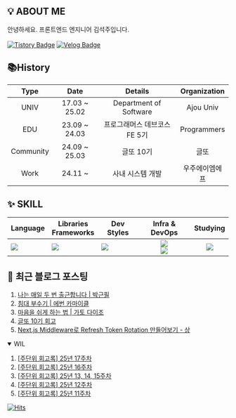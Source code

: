 ## 💡 ABOUT ME

안녕하세요. 프론트엔드 엔지니어 김석주입니다.<br />
<br />
[![Tistory Badge](https://img.shields.io/badge/기록_블로그-shqpdltm.tistory.com-ff5a4a?style=flat-square&logo=Tistory)](https://shqpdltm.tistory.com/)
[![Velog Badge](https://img.shields.io/badge/TIL&번역_Velog-@asdfg7123-Brightgreen?style=flat-square&logo=Velog)](https://velog.io/@asdfg7123/)

## 📚History
| Type | Date | Details | Organization |
| :---: | :---: | :---: | :---: |
| UNIV | 17.03 ~ 25.02 | Department of Software | Ajou Univ |
| EDU | 23.09 ~ 24.03 | 프로그래머스 데브코스 FE 5기 | Programmers |
| Community | 24.09 ~ 25.03 | 글또 10기 | 글또 |
| Work | 24.11 ~ | 사내 시스템 개발 | 우주에이엠에프 |

## ✨ SKILL

| Language                                                   | Libraries <br /> Frameworks                                         | Dev Styles                                                                      |                                                                        Infra & DevOps                                                                        | Studying                                          |
| ---------------------------------------------------------- | ------------------------------------------------------------------- | ------------------------------------------------------------------------------- | :----------------------------------------------------------------------------------------------------------------------------------------------------------: | :------------------------------------------------: |
| <img src="https://skillicons.dev/icons?i=js,ts&perline="/> | <img src="https://skillicons.dev/icons?i=react,vue&perline="/><br/> | <img src="https://skillicons.dev/icons?i=styledcomponents,sass&perline="/><br/> | <img src="https://skillicons.dev/icons?i=aws,vercel,vite&perline="/> <br/> <img src="https://skillicons.dev/icons?i=githubactions,ubuntu,discord&perline="/> | <img src="https://skillicons.dev/icons?i=nextjs"/> |


## 📄 최근 블로그 포스팅

<div align="left">
<!-- LATEST_POSTS -->

1. <a href="https://shqpdltm.tistory.com/82" target="_blank">나는 매일 두 번 출근합니다 | 박근필</a>
2. <a href="https://shqpdltm.tistory.com/81" target="_blank">침대 부수기 | 에번 카마이클</a>
3. <a href="https://shqpdltm.tistory.com/80" target="_blank">마음을 쉬게 하는 법 | 가토 다이조</a>
4. <a href="https://shqpdltm.tistory.com/79" target="_blank">글또 10기 회고</a>
5. <a href="https://shqpdltm.tistory.com/78" target="_blank">Next.js Middleware로 Refresh Token Rotation 만들어보기 - 상</a>

<!-- LATEST_POSTS_END -->
</div>
<details open>
  <summary>WIL</summary>
<!-- LATEST_TILS -->

1. <a href="https://velog.io/@asdfg7123/%EC%A3%BC%EB%8B%A8%EC%9C%84-%ED%9A%8C%EA%B3%A0%EB%A1%9D-25%EB%85%84-17%EC%A3%BC%EC%B0%A8" target="_blank">[주단위 회고록] 25년 17주차</a>
2. <a href="https://velog.io/@asdfg7123/%EC%A3%BC%EB%8B%A8%EC%9C%84-%ED%9A%8C%EA%B3%A0%EB%A1%9D-25%EB%85%84-16%EC%A3%BC%EC%B0%A8" target="_blank">[주단위 회고록] 25년 16주차</a>
3. <a href="https://velog.io/@asdfg7123/%EC%A3%BC%EB%8B%A8%EC%9C%84-%ED%9A%8C%EA%B3%A0%EB%A1%9D-25%EB%85%84-13-14-15%EC%A3%BC%EC%B0%A8" target="_blank">[주단위 회고록] 25년 13, 14, 15주차</a>
4. <a href="https://velog.io/@asdfg7123/%EC%A3%BC%EB%8B%A8%EC%9C%84-%ED%9A%8C%EA%B3%A0%EB%A1%9D-25%EB%85%84-12%EC%A3%BC%EC%B0%A8" target="_blank">[주단위 회고록] 25년 12주차</a>
5. <a href="https://velog.io/@asdfg7123/%EC%A3%BC%EB%8B%A8%EC%9C%84-%ED%9A%8C%EA%B3%A0%EB%A1%9D-25%EB%85%84-11%EC%A3%BC%EC%B0%A8" target="_blank">[주단위 회고록] 25년 11주차</a>

<!-- LATEST_TILS_END -->
</details>

<!--
## 🎯커밋 챌린지 from 2023.09.14

<div align="center">
  <a href="https://git.io/streak-stats">
    <img src="https://streak-stats.demolab.com?user=ksjdev" alt="GitHub Streak" />
  </a>
</div>
-->
<!-- [![Solved.ac Profile](http://mazassumnida.wtf/api/v2/generate_badge?boj=asdfg7123)](https://solved.ac/asdfg7123/) -->


[![Hits](https://hits.seeyoufarm.com/api/count/incr/badge.svg?url=https%3A%2F%2Fgithub.com%2FSoJuSo&count_bg=%2350A1DF&title_bg=%23555555&icon=&icon_color=%23E7E7E7&title=hits&edge_flat=false)](https://github.com/SoJuSo)
